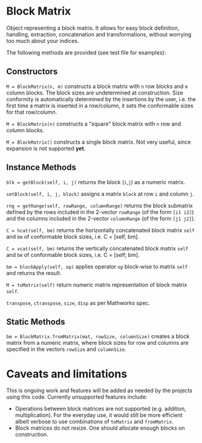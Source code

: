# Block Matrix
Object representing a block matrix.
It allows for easy block definition, handling, extraction, concatenation and transformations, without worrying too much about your indices.

The following methods are provided (see test file for examples):

## Constructors

`M = BlockMatrix(n, m)` constructs a block matrix with `n` row blocks and `m` column blocks. The block sizes are undetermined at construction. Size conformity is automatically determined by the insertions by the user, i.e. the first time a matrix is inserted in a row/column, it sets the conformable sizes for that row/column.

`M = BlockMatrix(n)` constructs a "square" block matrix with `n` row and column blocks.

`M = BlockMatrix()` constructs a single block matrix. Not very useful, since expansion is not supported **yet**.

## Instance Methods

`blk = getBlock(self, i, j)` returns the block (`i`,`j`) as a numeric matrix.

`setBlock(self, i, j, block)` assigns a matrix `block` at row `i` and column `j`.

`rng = getRange(self, rowRange, columnRange)` returns the block submatrix defined by the rows included in the 2-vector `rowRange` (of the form `[i1 i2]`) and the columns included in the 2-vector `columnRange` (of the form `[j1 j2]`). 

`C = hcat(self, bm)` returns the horizontally concatenated block matrix `self` and `bm` of conformable block sizes, i.e. C = [self, bm].

`C = vcat(self, bm)` returns the vertically concatenated block matrix `self` and `bm` of conformable block sizes, i.e. C = [self; bm].

`bm = blockApply(self, op)` applies operator `op` block-wise to matrix `self` and returns the result.

`M = toMatrix(self)` return numeric matrix representation of block matrix `self`.

`transpose`, `ctranspose`, `size`, `disp` as per Mathworks spec.

## Static Methods

`bm = BlockMatrix.fromMatrix(mat, rowSize, columnSize)` creates a block matrix from a numeric matrix, where block sizes for row and columns are specified in the vectors `rowSize` and `columnSize`.

# Caveats and limitations

This is ongoing work and features will be added as needed by the projects using this code. 
Currently unsupported features include:
- Operations between block matrices are not supported (e.g. addition, multiplication). For the everyday use, it would still be more efficient albeit verbose to use combinations of `toMatrix` and `fromMatrix`.
- Block matrices do not resize. One should allocate enough blocks on construction.
